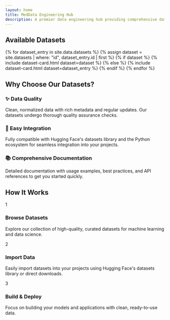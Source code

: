 ```yaml
---
layout: home
title: MedData Engineering Hub
description: A premier data engineering hub providing comprehensive datasets for machine learning and data science research
---
```


<section id="datasets" class="datasets">
  <div class="container">
    <h2>Available Datasets</h2>
    <div class="dataset-grid">
      {% for dataset_entry in site.data.datasets %}
        {% assign dataset = site.datasets | where: "id", dataset_entry.id | first %}
        {% if dataset %}
          {% include dataset-card.html dataset=dataset %}
        {% else %}
          {% include dataset-card.html dataset=dataset_entry %}
        {% endif %}
      {% endfor %}
    </div>
  </div>
</section>

<section class="features">
  <div class="container">
    <h2>Why Choose Our Datasets?</h2>
    <div class="feature-grid">
      <div class="feature-card reveal">
        <h3><span class="feature-icon">✨</span> Data Quality</h3>
        <p>Clean, normalized data with rich metadata and regular updates. Our datasets undergo thorough quality assurance checks.</p>
      </div>
      <div class="feature-card reveal">
        <h3><span class="feature-icon">🤗</span> Easy Integration</h3>
        <p>Fully compatible with Hugging Face's datasets library and the Python ecosystem for seamless integration into your projects.</p>
      </div>
      <div class="feature-card reveal">
        <h3><span class="feature-icon">📚</span> Comprehensive Documentation</h3>
        <p>Detailed documentation with usage examples, best practices, and API references to get you started quickly.</p>
      </div>
    </div>
  </div>
</section>

<section class="workflow-section">
  <div class="container">
    <h2>How It Works</h2>
    <div class="workflow-steps">
      <div class="workflow-step reveal">
        <div class="step-number">1</div>
        <h3>Browse Datasets</h3>
        <p>Explore our collection of high-quality, curated datasets for machine learning and data science.</p>
      </div>
      <div class="workflow-step reveal">
        <div class="step-number">2</div>
        <h3>Import Data</h3>
        <p>Easily import datasets into your projects using Hugging Face's datasets library or direct downloads.</p>
      </div>
      <div class="workflow-step reveal">
        <div class="step-number">3</div>
        <h3>Build & Deploy</h3>
        <p>Focus on building your models and applications with clean, ready-to-use data.</p>
      </div>
    </div>
  </div>
</section> 